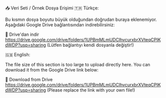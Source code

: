 📥 Veri Seti / Örnek Dosya Erişimi
🇹🇷 Türkçe:

Bu kısmın dosya boyutu büyük olduğundan doğrudan buraya eklenemiyor. Aşağıdaki Google Drive bağlantısından indirebilirsiniz:

📎 Drive'dan indir
https://drive.google.com/drive/folders/1UPBmMLmUDClhvcurxbrXVteqCPIKdWDP?usp=sharing
(Lütfen bağlantıyı kendi dosyanla değiştir!)

🇬🇧 English:

The file size of this section is too large to upload directly here. You can download it from the Google Drive link below:

📎 Download from Drive
https://drive.google.com/drive/folders/1UPBmMLmUDClhvcurxbrXVteqCPIKdWDP?usp=sharing
(Please replace the link with your own file!)
